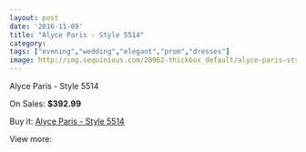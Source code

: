 ```yaml
---
layout: post
date: '2016-11-09'
title: "Alyce Paris - Style 5514"
category: 
tags: ["evening","wedding","elegant","prom","dresses"]
image: http://img.sequinious.com/20962-thickbox_default/alyce-paris-style-5514.jpg
---
```

Alyce Paris - Style 5514

On Sales: **$392.99**
<a href="https://www.sequinious.com/9351-alyce-paris-style-5514.html"><amp-img layout="responsive" width="600" height="600" src="//img.sequinious.com/20962-thickbox_default/alyce-paris-style-5514.jpg" alt="Alyce Paris - Style 5514 0" /></a>
<a href="https://www.sequinious.com/9351-alyce-paris-style-5514.html"><amp-img layout="responsive" width="600" height="600" src="//img.sequinious.com/20963-thickbox_default/alyce-paris-style-5514.jpg" alt="Alyce Paris - Style 5514 1" /></a>

Buy it: [Alyce Paris - Style 5514](https://www.sequinious.com/9351-alyce-paris-style-5514.html "Alyce Paris - Style 5514")

View more: [](https://www.sequinious.com/- "")